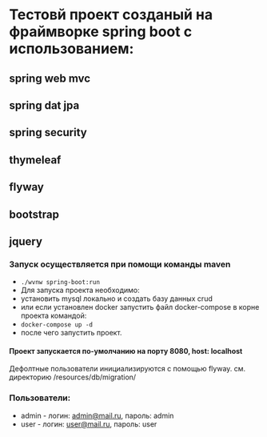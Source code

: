 # Тестовй проект созданый на фраймворке spring boot с использованием:
## spring web mvc
## spring dat jpa
## spring security
## thymeleaf
## flyway
## bootstrap
## jquery

### Запуск осуществляется при помощи команды maven
- `./wvnw spring-boot:run`
- Для запуска проекта необходимо:
- установить mysql локально и создать базу данных crud
- или если установлен docker запустить файл docker-compose в корне проекта командой:
- `docker-compose up -d`
- после чего запустить проект.
#### Проект запускается по-умолчанию на порту 8080, host: localhost

Дефолтные пользователи инициализируются с помощью flyway. см. директорию /resources/db/migration/
### Пользователи:
- admin - логин: admin@mail.ru, пароль: admin
- user - логин: user@mail.ru, пароль: user


